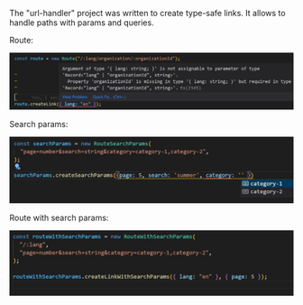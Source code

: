 The "url-handler" project was written to create type-safe links. It allows to handle paths with params and queries.

Route:

![alt route](https://raw.githubusercontent.com/WojciechBuszkiewicz/url-handler/main/assets/route.JPG)

Search params:

![alt search-params](https://raw.githubusercontent.com/WojciechBuszkiewicz/url-handler/main/assets/search-params.JPG)

Route with search params:

![alt route-with-search-params](https://github.com/WojciechBuszkiewicz/url-handler/blob/main/assets/route-with-search-params.JPG)

